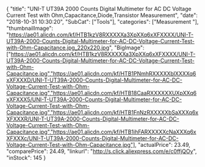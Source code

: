 {
	"title": "UNI-T UT39A 2000 Counts Digital Multimeter for AC DC Voltage Current Test with Ohm,Capacitance,Diode,Transistor Measurement",
	"date": "2018-10-31 10:30:20",
	"SubCat": ["Tools"],
	"categories": ["Measurement "],
	"thumbnailImage": "https://ae01.alicdn.com/kf/HTB1kzV8RXXXXXa3XpXXq6xXFXXXX/UNI-T-UT39A-2000-Counts-Digital-Multimeter-for-AC-DC-Voltage-Current-Test-with-Ohm-Capacitance.jpg_220x220.jpg",
	"BigImage": ["https://ae01.alicdn.com/kf/HTB1kzV8RXXXXXa3XpXXq6xXFXXXX/UNI-T-UT39A-2000-Counts-Digital-Multimeter-for-AC-DC-Voltage-Current-Test-with-Ohm-Capacitance.jpg","https://ae01.alicdn.com/kf/HTB1PNmhRXXXXXblXXXXq6xXFXXXD/UNI-T-UT39A-2000-Counts-Digital-Multimeter-for-AC-DC-Voltage-Current-Test-with-Ohm-Capacitance.jpg","https://ae01.alicdn.com/kf/HTB18CaaRXXXXXXUXpXXq6xXFXXX5/UNI-T-UT39A-2000-Counts-Digital-Multimeter-for-AC-DC-Voltage-Current-Test-with-Ohm-Capacitance.jpg","https://ae01.alicdn.com/kf/HTB1FnNzRXXXXXbSaXXXq6xXFXXXR/UNI-T-UT39A-2000-Counts-Digital-Multimeter-for-AC-DC-Voltage-Current-Test-with-Ohm-Capacitance.jpg","https://ae01.alicdn.com/kf/HTB1ihFARXXXXXcNaXXXq6xXFXXXc/UNI-T-UT39A-2000-Counts-Digital-Multimeter-for-AC-DC-Voltage-Current-Test-with-Ohm-Capacitance.jpg"],
	"actualPrice": 23.49,
	"comparePrice": 24.49,
	"linkurl": "http://s.click.aliexpress.com/e/c0ffjQOy",
	"inStock": 145
}
